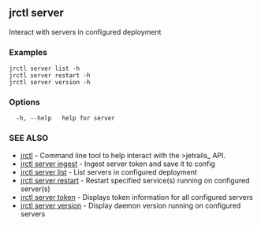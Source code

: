 ## jrctl server

Interact with servers in configured deployment

### Examples

```
jrctl server list -h
jrctl server restart -h
jrctl server version -h
```

### Options

```
  -h, --help   help for server
```

### SEE ALSO

* [jrctl](jrctl.md)	 - Command line tool to help interact with the >jetrails_ API.
* [jrctl server ingest](jrctl_server_ingest.md)	 - Ingest server token and save it to config
* [jrctl server list](jrctl_server_list.md)	 - List servers in configured deployment
* [jrctl server restart](jrctl_server_restart.md)	 - Restart specified service(s) running on configured server(s)
* [jrctl server token](jrctl_server_token.md)	 - Displays token information for all configured servers
* [jrctl server version](jrctl_server_version.md)	 - Display daemon version running on configured servers

